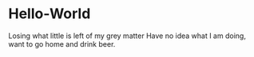 # Hello-World
Losing what little is left of my grey matter
Have no idea what I am doing, want to go home and drink beer.
